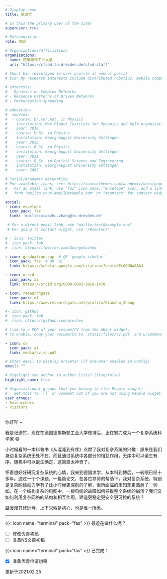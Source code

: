 ```yaml
---
# Display name
title: 张潇竹

# Is this the primary user of the site?
superuser: true

# Role/position
role: 博后

# Organizations/Affiliations
organizations:
- name: 德累斯顿工业大学
  url: "https://cfaed.tu-dresden.de/cfnd-staff"

# Short bio (displayed in user profile at end of posts)
# bio: My research interests include distributed robotics, mobile computing and programmable matter.

# interests:
# - Dynamics on Complex Networks
# - Response Patterns of Driven Networks
# - Perturbation Spreading 

# education:
#  courses:
#  - course: Dr.rer.nat. in Physics
#    institution: Max Planck Institute for Dynamics and Self-organization
#    year: 2018
#  - course: M.Sc. in Physics
#    institution: Georg-August University Göttingen
#    year: 2013
#  - course: B.Sc. in Physics
#    institution: Georg-August University Göttingen
#    year: 2011
#  - course: B.Sc. in Optical Science and Engineering
#    institution: Georg-August University Göttingen
#    year: 2007

# Social/Academic Networking
# For available icons, see: https://sourcethemes.com/academic/docs/page-builder/#icons
#   For an email link, use "fas" icon pack, "envelope" icon, and a link in the
#   form "mailto:your-email@example.com" or "#contact" for contact widget.

social:
- icon: envelope
  icon_pack: far
  link: 'mailto:xiaozhu.zhang@tu-dresden.de' 

 # For a direct email link, use "mailto:test@example.org".
 # For going to contact widget, use '/#contact'

# - icon: twitter
#  icon_pack: fab
#  link: https://twitter.com/GeorgeCushen

- icon: graduation-cap  # OR `google-scholar`
  icon_pack: fas  # OR `ai`
  link: https://scholar.google.com/citations?user=XEcGQNQAAAAJ

- icon: orcid
  icon_pack: ai
  link: https://orcid.org/0000-0003-3816-1478

- icon: researchgate
  icon_pack: ai
  link: https://www.researchgate.net/profile/Xiaozhu_Zhang

#- icon: github
#  icon_pack: fab
#  link: https://github.com/gcushen

# Link to a PDF of your resume/CV from the About widget.
# To enable, copy your resume/CV to `static/files/cv.pdf` and uncomment the lines below.

- icon: cv
  icon_pack: ai
  link: media/cv_cn.pdf

# Enter email to display Gravatar (if Gravatar enabled in Config)
email: ""

# Highlight the author in author lists? (true/false)
highlight_name: true

# Organizational groups that you belong to (for People widget)
#   Set this to `[]` or comment out if you are not using People widget.
user_groups:
- Researchers
- Visitors
---
```


你好吖 ~

我是张潇竹，现在在德国德累斯顿工业大学做博后，正在努力成为一个复杂系统科学家 :smile:

小时候看的一本科普书《从混沌到有序》点燃了我对复杂系统的兴趣：原来在我们身边复杂系统无处不在，而且通过系统中各部分的相互作用，无序中可以诞生有序，随机中可以诞生确定，这简直太神奇了。

怀着想好好研究复杂系统的心情，我来到德国求学，从本科到博后，一转眼已经十多年。通过一个个课题，一篇篇论文，在各位导师的帮助下，我对复杂系统，特别是复杂网络动力学有了比小时候更深刻的了解，但所面临的未知却更浩瀚了：例如，在一个结构复杂的电网中，一根电缆的故障如何导致整个系统的崩溃？我们又如何利用复杂网络的结构和相互作用，建造更稳定更安全更可控的系统？

路漫漫其修远兮，上下求索是初心，也是惟一所愿。

---

{{< icon name="terminal" pack="fas" >}} 最近在做什么呢？

- [ ] 修改优青初稿
- [ ] 准备NS文章初稿

{{< icon name="terminal" pack="fas" >}} 已完成：

- [x] 准备优青申请初稿

更新于2021.02.25

<!--Nelson Bighetti is a professor of artificial intelligence at the Stanford AI Lab. His research interests include distributed robotics, mobile computing and programmable matter. He leads the Robotic Neurobiology group, which develops self-reconfiguring robots, systems of self-organizing robots, and mobile sensor networks.-->